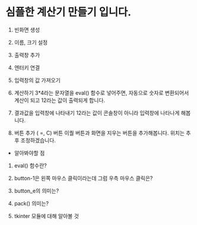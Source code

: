 # 심플한 계산기 만들기 입니다. 

1. 빈화면 생성

2. 이름, 크기 설정

3. 출력창 추가 

4. 엔터키 연결

5. 입력창의 값 가져오기 


6. 계산하기 
 3*4라는 문자열을 eval() 함수로 넣어주면, 자동으로 숫자로 변환되어서 계산이 되고 12라는 값이 출력되게 합니다. 


7. 결과값을 입력창에 나타내기 
12라는 값이 콘솔창이 아니라 입력창에 나타나게 해봅니다.


8. 버튼 추가 ( =, C) 버튼
 이퀄 버튼과 화면을 지우는 버튼을 추가해봅니다. 위치는 추후 조정하겠습니다. 


- 알아봐야할 점 

1. eval() 함수란?

2. button-1은 왼쪽 마우스 클릭이라는데 그럼 우측 마우스 클릭은?

3. button_e의 의미는?

4. pack() 의미는?

5. tkinter 모듈에 대해 알아볼 것 